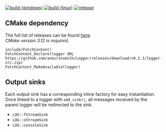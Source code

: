 
[![build (windows)](https://img.shields.io/github/actions/workflow/status/aneurinsmith/Logger/build-windows.yml?logo=data:image/svg%2bxml;base64,PHN2ZyB4bWxucz0iaHR0cDovL3d3dy53My5vcmcvMjAwMC9zdmciIHZlcnNpb249IjEiIHdpZHRoPSI2MDAiIGhlaWdodD0iNjAwIiB2aWV3Qm94PSItMTAwIC0xMDAgMTAwMCAxMDAwIj48cGF0aCBkPSJNMCAxMTIuNzQ0IDMyNC40MjQgNjguNTZsMC4xNDQgMzEyLjkzNiAtMzI0LjI3MiAxLjg0OHptMzI0LjI3MiAzMDQuODA4IDAuMjU2IDMxMy4yMDhMMC4yNTYgNjg2LjE4NCAwLjI0IDQxNS40NTZ6TTM2My42IDYyLjc3NiA3OTMuNzYgMHYzNzcuNTJsLTQzMC4xNiAzLjQxNnptNDMwLjI2NCAzNTcuNzIgLTAuMTA0IDM3NS44MTYgLTQzMC4xNiAtNjAuNzEyIC0wLjYgLTMxNS44MDh6IiBmaWxsPSIjZmZmIi8+PC9zdmc+)](https://github.com/aneurinsmith/Logger/actions/workflows/build-windows.yml)
[![build (linux)](https://img.shields.io/github/actions/workflow/status/aneurinsmith/Logger/build-linux.yml?logo=ubuntu&logoColor=white)](https://github.com/aneurinsmith/Logger/actions/workflows/build-linux.yml)
[![release](https://img.shields.io/github/v/release/aneurinsmith/Logger.svg?style=flat)](https://github.com/aneurinsmith/Logger/releases/latest)

## CMake dependency

The full list of releases can be found [here](https://github.com/aneurinsmith/Logger/releases).\
_CMake version 3.12 is required_. 
```
include(FetchContent)
FetchContent_Declare(logger URL https://github.com/aneurinsmith/Logger/releases/download/v0.2.1/logger-src.zip)
FetchContent_MakeAvailable(logger)
```

## Output sinks

Each output sink has a corresponding inline factory for easy instantiation.\
Once linked to a logger with `add_sink()`, all messages recieved by the parent logger will be redirected to the sink.
 * `LOG::fStreamSink`
 * `LOG::oStreamSink`
 * `LOG::consoleSink`

